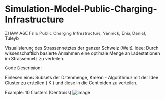# Simulation-Model-Public-Charging-Infrastructure
ZHAW A&amp;E Fälle Public Charging Infrastructure, Yannick, Enis, Daniel, Tuleyb

Visualisierung des Strassennetztes der ganzen Schweiz (Welt). 
Idee: Durch wissenschaftlich basierte Annahmen eine optimale Menge an Ladestationen im Strassennetz zu verteilen.


Code Description:

Einlesen eines Subsets der Datenmenge, Kmean - Algorithmus mit der Idee Cluster zu erstellen ( K ) und diese in die Centroiden zu verteilen. 



Example: 10 Clusters (Centroids)
![image](https://user-images.githubusercontent.com/48012791/171167381-1e2ae3c7-f6e0-4313-90e9-dfecc0110c35.png)
